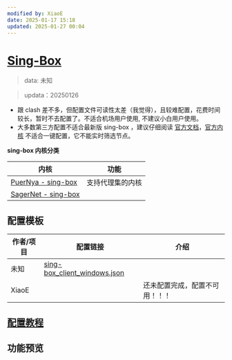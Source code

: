 ```yaml
---
modified by: XiaoE
date: 2025-01-17 15:18
updated: 2025-01-27 00:04
---
```

# [Sing-Box](https://github.com/SagerNet/sing-box)
> data: 未知

> updata：20250126
- 跟 clash 差不多，但配置文件可读性太差（我觉得），且较难配置，花费时间较长，暂时不去配置了。不适合机场用户使用, 不建议小白用户使用。
- 大多数第三方配置不适合最新版 sing-box ，建议仔细阅读 [官方文档](https://sing-box.sagernet.org/zh/configuration/)，[官方内核](https://github.com/SagerNet/sing-box) 不适合一键配置，它不能实时筛选节点。

**sing-box 内核分类**

| 内核                                                                                      | 功能       |
| --------------------------------------------------------------------------------------- | -------- |
| [PuerNya - sing-box](https://github.com/PuerNya/sing-box/tree/riolu?tab=readme-ov-file) | 支持代理集的内核 |
| [SagerNet - sing-box](https://github.com/SagerNet/sing-box)                             |          |

## 配置模板

| 作者/项目 | 配置链接                                                                                                                               | 介绍              |
| ----- | ---------------------------------------------------------------------------------------------------------------------------------- | --------------- |
| 未知    | [sing-box_client_windows.json](https://github.com/chika0801/sing-box-examples/blob/main/Tun/self-use/sing-box_client_windows.json) |                 |
| XiaoE |                                                                                                                                    | 还未配置完成，配置不可用！！！ |

## [配置教程](https://github.com/LaolunsiG/PCR/blob/main/Agency_Wiki/%E4%BB%A3%E7%90%86%E5%B7%A5%E5%85%B7%E9%85%8D%E7%BD%AE%E6%95%99%E7%A8%8B/Sing-Box%20%E9%85%8D%E7%BD%AE%E6%95%99%E7%A8%8B.md)

## 功能预览


